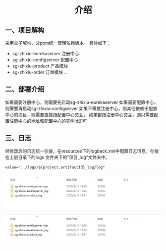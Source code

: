 # <center>介绍</center>

## 一、项目解构

采用父子解构，父pom统一管理依赖版本。
具体如下：

- sg-zhixiu-eurekaserver 注册中心
- sg-zhixiu-configserver 配置中心
- sg-zhixiu-product 产品模块
- sg-zhixiu-order 订单模块
...

## 二、部署介绍

如果需要注册中心，则需要先启动sg-zhixiu-eurekaserver
如果需要配置中心，则需要再启动sg-zhixiu-configserver
如果不需要注册中心，则其他依赖于配置中心的项目，则需要直接跟配置中心交互，
如果都跟注册中心交互，则只需要配置注册中心的地址和配置中心的实例id即可

## 三、日志

经修改后的日志统一存放，在resources下的logback.xml中配置日志信息，存放在上层目录下的logs
文件夹下的"项目_log"文件夹中。

```xml
value="../logs/${project.artifactId}_log/log"
```

![日志存放位置](./readMeFiles/日志目录.png)

![日志存放位置](https://github.com/yelanting/sg-zhixiu-backend/blob/master/readMeFiles/%E6%97%A5%E5%BF%97%E7%9B%AE%E5%BD%95.png)

